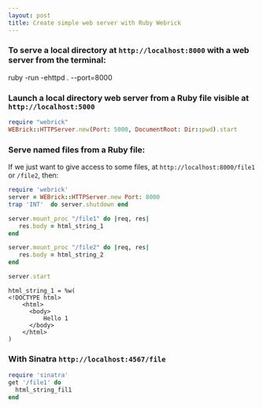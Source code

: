 ```yaml
---
layout: post
title: Create simple web server with Ruby Webrick
---
```




### To serve a local directory at `http://localhost:8000` with a web server from the terminal:


  ruby -run -ehttpd . --port=8000


### Launch a local directory web server from a Ruby file visible at `http://localhost:5000`

```ruby
require "webrick"
WEBrick::HTTPServer.new(Port: 5000, DocumentRoot: Dir::pwd).start
```

### Serve named files from a Ruby file:

If we just want to give access to some files, at `http://localhost:8000/file1`  or `/file2`, then:

```ruby
require 'webrick'
server = WEBrick::HTTPServer.new Port: 8000
trap 'INT'  do server.shutdown end

server.mount_proc "/file1" do |req, res|
   res.body = html_string_1
end

server.mount_proc "/file2" do |req, res|
   res.body = html_string_2
end

server.start
```



    html_string_1 = %w(
    <!DOCTYPE html>
        <html>
          <body>
              Hello 1
          </body>
        </html>
    )


### With Sinatra `http://localhost:4567/file`

```ruby
require 'sinatra'
get '/file1' do
  html_string_fil1
end
```
